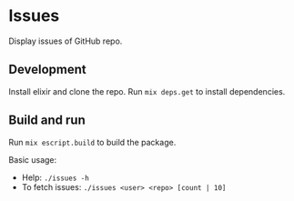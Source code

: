 # Issues

Display issues of GitHub repo.

## Development
Install elixir and clone the repo.
Run `mix deps.get` to install dependencies.

## Build and run
Run `mix escript.build` to build the package.

Basic usage:
  - Help:
    `./issues -h`
  - To fetch issues:
    `./issues <user> <repo> [count | 10]`
